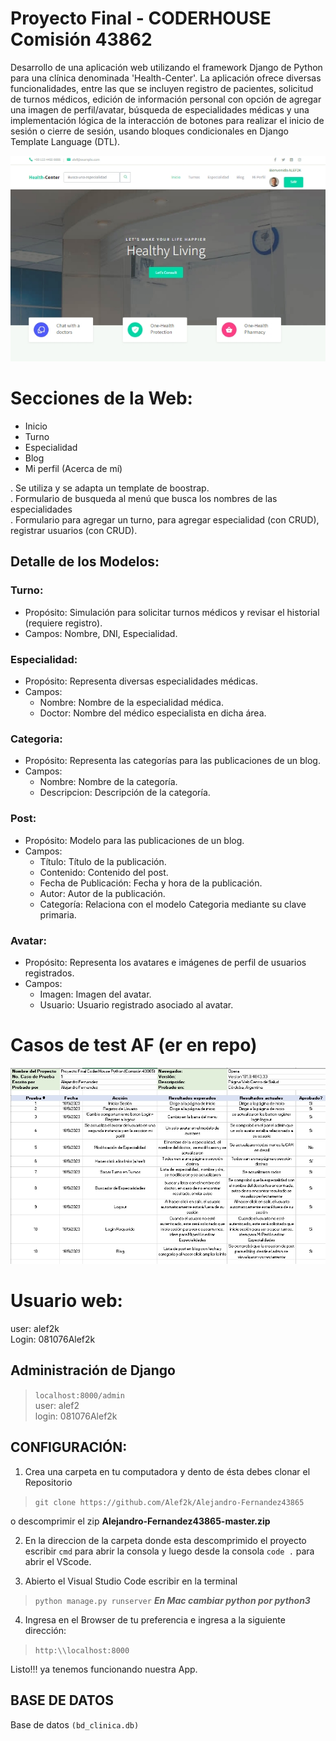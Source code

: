 
# Proyecto Final - CODERHOUSE Comisión 43862
Desarrollo de una aplicación web utilizando el framework Django de Python para una clínica denominada 'Health-Center'. La aplicación ofrece diversas funcionalidades, entre las que se incluyen registro de pacientes, solicitud de turnos médicos, edición de información personal con opción de agregar una imagen de perfil/avatar, búsqueda de especialidades médicas y una implementación lógica de la interacción de botones para realizar el inicio de sesión o cierre de sesión, usando bloques condicionales en Django Template Language (DTL). 

![captura web](https://github.com/Alef2k/Alejandro-Fernandez43865/blob/master/captura_web.jpg)

# Secciones de la Web:
- Inicio 
- Turno
- Especialidad
- Blog
- Mi perfil (Acerca de mí)


. Se utiliza y se adapta un template de boostrap.<br>
. Formulario de busqueda al menú que busca los nombres de las especialidades<br>
. Formulario para agregar un turno, para agregar especialidad (con CRUD), registrar usuarios (con CRUD).

## Detalle de los Modelos:

### Turno:
- Propósito: Simulación para solicitar turnos médicos y revisar el historial (requiere registro).
- Campos: Nombre, DNI, Especialidad.

### Especialidad:
- Propósito: Representa diversas especialidades médicas.
- Campos: 
  - Nombre: Nombre de la especialidad médica.
  - Doctor: Nombre del médico especialista en dicha área.

### Categoria:
- Propósito: Representa las categorías para las publicaciones de un blog.
- Campos: 
  - Nombre: Nombre de la categoría.
  - Descripcion: Descripción de la categoría.

### Post:
- Propósito: Modelo para las publicaciones de un blog.
- Campos: 
  - Título: Título de la publicación.
  - Contenido: Contenido del post.
  - Fecha de Publicación: Fecha y hora de la publicación.
  - Autor: Autor de la publicación.
  - Categoría: Relaciona con el modelo Categoria mediante su clave primaria.

### Avatar:
- Propósito: Representa los avatares e imágenes de perfil de usuarios registrados.
- Campos:
  - Imagen: Imagen del avatar.
  - Usuario: Usuario registrado asociado al avatar.

# Casos de test AF (er en repo)
![Casos_de_test_AF.xlsx](https://github.com/Alef2k/Alejandro-Fernandez43865/blob/master/Casos_de_test_AF.jpg)


# Usuario web:
user: alef2k <br>
Login: 081076Alef2k

## Administración de Django
> `localhost:8000/admin` <br>
user: alef2 <br>
login: 081076Alef2k


## CONFIGURACIÓN:

1. Crea una carpeta en tu computadora y dento de ésta debes clonar el Repositorio

> `git clone https://github.com/Alef2k/Alejandro-Fernandez43865`

o descomprimir el zip **Alejandro-Fernandez43865-master.zip** 

2. En la direccion de la carpeta donde esta descomprimido el proyecto escribir `cmd` para abrir la consola y luego desde la consola `code .` para abrir el VScode.

3. Abierto el Visual Studio Code 
escribir en la terminal 
> `python manage.py runserver`
***En Mac cambiar python por python3***

4. Ingresa en el Browser de tu preferencia e ingresa a la siguiente dirección: 
> `http:\\localhost:8000`

Listo!!! ya tenemos funcionando nuestra App.


## BASE DE DATOS 
Base de datos `(bd_clinica.db)` 




